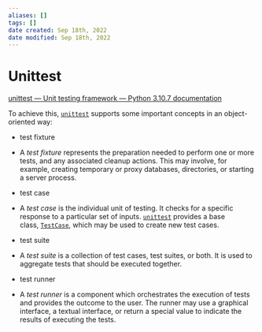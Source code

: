 ```yaml
---
aliases: []
tags: []
date created: Sep 18th, 2022
date modified: Sep 18th, 2022
---
```

# Unittest
[unittest — Unit testing framework — Python 3.10.7 documentation](https://docs.python.org/3/library/unittest.html)  

To achieve this, [`unittest`](https://docs.python.org/3/library/unittest.html#module-unittest "unittest: Unit testing framework for Python.") supports some important concepts in an object-oriented way:
- test fixture
- A _test fixture_ represents the preparation needed to perform one or more tests, and any associated cleanup actions. This may involve, for example, creating temporary or proxy databases, directories, or starting a server process.

- test case
- A _test case_ is the individual unit of testing. It checks for a specific response to a particular set of inputs. [`unittest`](https://docs.python.org/3/library/unittest.html#module-unittest "unittest: Unit testing framework for Python.") provides a base class, [`TestCase`](https://docs.python.org/3/library/unittest.html#unittest.TestCase "unittest.TestCase"), which may be used to create new test cases.

- test suite
- A _test suite_ is a collection of test cases, test suites, or both. It is used to aggregate tests that should be executed together.

- test runner
- A _test runner_ is a component which orchestrates the execution of tests and provides the outcome to the user. The runner may use a graphical interface, a textual interface, or return a special value to indicate the results of executing the tests.
